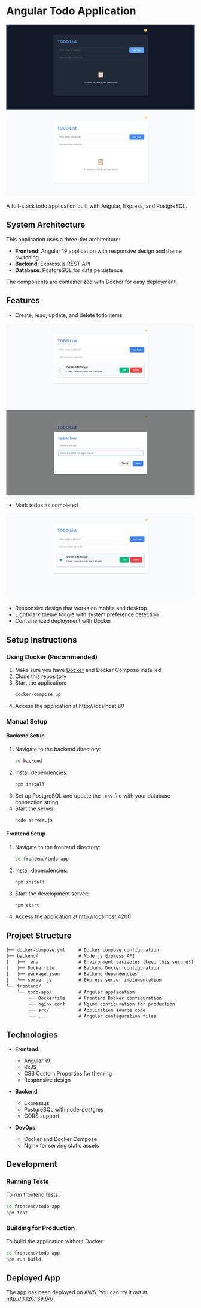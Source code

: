 # Angular Todo Application

![alt text](image.png)
![alt text](image-1.png)

A full-stack todo application built with Angular, Express, and PostgreSQL.

## System Architecture

This application uses a three-tier architecture:

- **Frontend**: Angular 19 application with responsive design and theme switching
- **Backend**: Express.js REST API
- **Database**: PostgreSQL for data persistence

The components are containerized with Docker for easy deployment.

## Features

- Create, read, update, and delete todo items

![alt text](image-2.png)
![alt text](image-3.png)

- Mark todos as completed

![alt text](image-4.png)

- Responsive design that works on mobile and desktop
- Light/dark theme toggle with system preference detection
- Containerized deployment with Docker

## Setup Instructions

### Using Docker (Recommended)

1. Make sure you have [Docker](https://www.docker.com/get-started) and Docker Compose installed
2. Clone this repository
3. Start the application:
   ```bash
   docker-compose up
   ```
4. Access the application at http://localhost:80

### Manual Setup

#### Backend Setup

1. Navigate to the backend directory:
   ```bash
   cd backend
   ```
2. Install dependencies:
   ```bash
   npm install
   ```
3. Set up PostgreSQL and update the `.env` file with your database connection string
4. Start the server:
   ```bash
   node server.js
   ```

#### Frontend Setup

1. Navigate to the frontend directory:
   ```bash
   cd frontend/todo-app
   ```
2. Install dependencies:
   ```bash
   npm install
   ```
3. Start the development server:
   ```bash
   npm start
   ```
4. Access the application at http://localhost:4200

## Project Structure

```
├── docker-compose.yml     # Docker compose configuration
├── backend/               # Node.js Express API
│   ├── .env               # Environment variables (keep this secure!)
│   ├── Dockerfile         # Backend Docker configuration
│   ├── package.json       # Backend dependencies
│   └── server.js          # Express server implementation
└── frontend/
    └── todo-app/          # Angular application
        ├── Dockerfile     # Frontend Docker configuration
        ├── nginx.conf     # Nginx configuration for production
        ├── src/           # Application source code
        └── ...            # Angular configuration files
```

## Technologies

- **Frontend**:

  - Angular 19
  - RxJS
  - CSS Custom Properties for theming
  - Responsive design

- **Backend**:

  - Express.js
  - PostgreSQL with node-postgres
  - CORS support

- **DevOps**:
  - Docker and Docker Compose
  - Nginx for serving static assets

## Development

### Running Tests

To run frontend tests:

```bash
cd frontend/todo-app
npm test
```

### Building for Production

To build the application without Docker:

```bash
cd frontend/todo-app
npm run build
```

## Deployed App

The app has been deployed on AWS. You can try it out at http://3.126.139.64/
